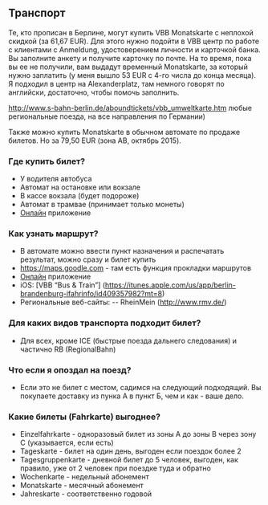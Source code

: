 ## Транспорт

Те, кто прописан в Берлине, могут купить VBB Monatskarte с неплохой скидкой (за 61,67 EUR). Для этого нужно подойти в VBB центр по работе с клиентами с Anmeldung, удостоверением личности и карточкой банка. Вы заполните анкету и получите карточку по почте. На то время, пока вы ее не получили, вам выдадут временный Monatskarte, за который нужно заплатить (у меня вышло 53 EUR с 4-го числа до конца месяца). Я подходил в центр на Alexanderplatz, там немного говорят по английски, достаточно, чтобы помочь заполнить.

http://www.s-bahn-berlin.de/aboundtickets/vbb_umweltkarte.htm любые региональные поезда, на все направления по Германии)

Также можно купить Monatskarte в обычном автомате по продаже билетов. Но за 79,50 EUR (зона AB, октябрь 2015).

### Где купить билет?
- У водителя автобуса
- Автомат на остановке или вокзале
- В кассе вокзала (будет подороже)
- Автомат в трамвае (принимает только монеты)
- [Онлайн](http://www.bvg.de/de/Fahrinfo/Jederzeit-mobil) приложение

### Как узнать маршрут?
- В автомате можно ввести пункт назначения и распечатать результат, можно сразу и билет купить
- https://maps.goodle.com - там есть функция прокладки маршрутов
- [Онлайн](http://www.bvg.de/de/Fahrinfo/Jederzeit-mobil) приложение
- iOS: [VBB “Bus & Train”] (https://itunes.apple.com/us/app/berlin-brandenburg-ifahrinfo/id409357982?mt=8)
- Региональные веб-сайты:
-- RheinMein (http://www.rmv.de/)


### Для каких видов транспорта подходит билет?
- Для всех, кроме ICE (быстрые поезда дальнего следования) и частично RB (RegionalBahn)

### Что если я опоздал на поезд?
- Если это не билет с местом, садимся на следующий подходящий. Вы покупаете доставку из пунка А в пункт Б, чем и как - ваше дело.

### Какие билеты (Fahrkarte) выгоднее?
- Einzelfahrkarte - одноразовый билет из зоны A до зоны B через зону C (указывается, если есть)
- Tageskarte - билет на один день, выгоден если поездок более 2
- Tagesgruppenkarte - дневной билет до 5 человек, выгоден, как правило, уже от 2 человек при поездке туда и обратно
- Wochenkarte - недельный абонемент
- Monatskarte - месячный абонемент
- Jahreskarte - соответственно годовой
